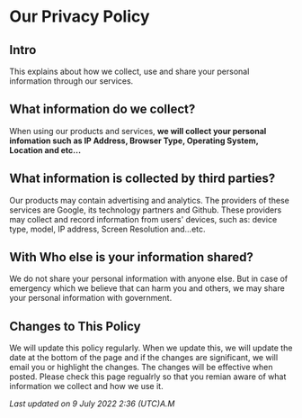 # Our Privacy Policy

## Intro

This explains about how we collect, use and share your personal information through our services.

## What information do we collect?

When using our products and services, **we will collect your personal infomation such as IP Address, Browser Type, Operating System, Location and etc...**

## What information is collected by third parties?

Our products may contain advertising and analytics. The providers of these services are Google, its technology partners and Github. These providers may collect and record information from users' devices, such as: device type, model, IP address, Screen Resolution and...etc.

## With Who else is your information shared?

We do not share your personal information with anyone else.
But in case of emergency which we believe that can harm you and others, we may share your personal information with government.

<!--## Why we collect your personal information?

- To contact you. - We use your information to contact your about important products or changes to the Policy-->

## Changes to This Policy

We will update this policy regularly. When we update this, we will update the date at the bottom of the page and if the changes are significant, we will email you or highlight the changes. The changes will be effective when posted. Please check this page regualrly so that you remian aware of what information we collect and how we use it.




*Last updated on 9 July 2022 2:36 (UTC)A.M*
